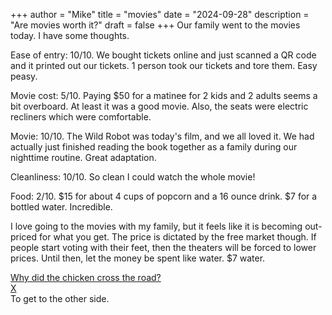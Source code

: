 +++
author = "Mike"
title = "movies"
date = "2024-09-28"
description = "Are movies worth it?"
draft = false
+++
Our family went to the movies today. I have some thoughts.

Ease of entry: 10/10. We bought tickets online and just scanned a QR code and it printed out our tickets. 1 person took our tickets and tore them. Easy peasy.

Movie cost: 5/10. Paying $50 for a matinee for 2 kids and 2 adults seems a bit overboard. At least it was a good movie. Also, the seats were electric recliners which were comfortable.

Movie: 10/10. The Wild Robot was today's film, and we all loved it. We had actually just finished reading the book together as a family during our nighttime routine. Great adaptation.

Cleanliness: 10/10. So clean I could watch the whole movie!

Food: 2/10. $15 for about 4 cups of popcorn and a 16 ounce drink. $7 for a bottled water. Incredible.

I love going to the movies with my family, but it feels like it is becoming out-priced for what you get. The price is dictated by the free market though. If people start voting with their feet, then the theaters will be forced to lower prices. Until then, let the money be spent like water. $7 water.

<div class="modal-container">
  <div class="modal-interior">
    <a class="modal-btn" href="#open-modal">Why did the chicken cross the road?</a>
  </div>
</div>
<div id="open-modal" class="modal-window">
  <div>
    <a href="#" title="Close" class="modal-close">X</a>
    <div>
      To get to the other side.
    </div>
  </div>
</div>